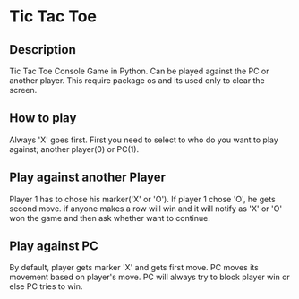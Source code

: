 # Tic Tac Toe
## Description  
Tic Tac Toe Console Game in Python. Can be played against the PC or another player.
This require package os and its used only to clear the screen.

## How to play  
Always 'X' goes first.
First you need to select to who do you want to play against; another player(0) or PC(1).

## Play against another Player  
Player 1 has to chose his marker('X' or 'O'). If player 1 chose 'O', he gets second move.
if anyone makes a row will win and it will notify as 'X' or 'O' won the game and then ask whether want to continue.

## Play against PC  
By default, player gets marker 'X' and gets first move. PC moves its movement based on player's move.
PC will always try to block player win or else PC tries to win.

